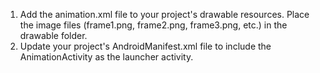 1) Add the animation.xml file to your project's drawable resources. Place the image files (frame1.png, frame2.png, frame3.png, etc.) in the drawable folder.
2) Update your project's AndroidManifest.xml file to include the AnimationActivity as the launcher activity.

